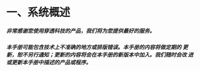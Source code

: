 # 一、系统概述

##### 非常感谢您使用穿透科技的产品，我们将为您提供最好的服务。

##### 本手册可能包含技术上不准确的地方或排版错误。本手册的内容将做定期的 更新，恕不另行通知；更新的内容将会在本手册的新版本中加入。我们随时会改 进或更新本手册中描述的产品或程序。



